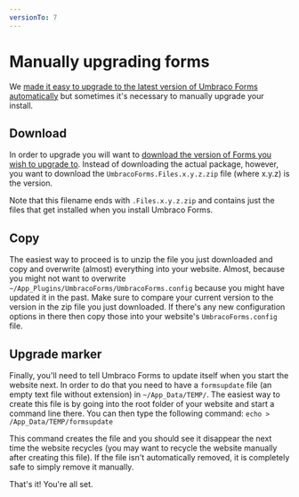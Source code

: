 ```yaml
---
versionTo: 7
---
```



# Manually upgrading forms
We [made it easy to upgrade to the latest version of Umbraco Forms automatically](upgrade.md) but sometimes it's necessary to manually upgrade your install.

## Download
In order to upgrade you will want to [download the version of Forms you wish to upgrade to](https://our.umbraco.com/projects/developer-tools/umbraco-forms/). Instead of downloading the actual package, however, you want to download the `UmbracoForms.Files.x.y.z.zip` file (where x.y.z) is the version.

Note that this filename ends with `.Files.x.y.z.zip` and contains just the files that get installed when you install Umbraco Forms.

## Copy
The easiest way to proceed is to unzip the file you just downloaded and copy and overwrite (almost) everything into your website. Almost, because you might not want to overwrite `~/App_Plugins/UmbracoForms/UmbracoForms.config` because you might have updated it in the past. Make sure to compare your current version to the version in the zip file you just downloaded. If there's any new configuration options in there then copy those into your website's `UmbracoForms.config` file. 

## Upgrade marker
Finally, you'll need to tell Umbraco Forms to update itself when you start the website next. In order to do that you need to have a `formsupdate` file (an empty text file without extension) in `~/App_Data/TEMP/`. The easiest way to create this file is by going into the root folder of your website and start a command line there. You can then type the following command: `echo > /App_Data/TEMP/formsupdate`

This command creates the file and you should see it disappear the next time the website recycles (you may want to recycle the website manually after creating this file). If the file isn't automatically removed, it is completely safe to simply remove it manually.

That's it! You're all set.

